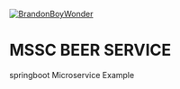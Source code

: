 [![BrandonBoyWonder](https://circleci.com/gh/BrandonBoyWonder/mssc-beer-service.svg?style=svg)](https://app.circleci.com/pipelines/github/BrandonBoyWonder)
# MSSC BEER SERVICE

springboot Microservice Example